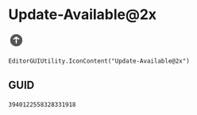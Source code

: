 # Update-Available@2x
![](/img/Update-Available@2x.png)

``` CSharp
EditorGUIUtility.IconContent("Update-Available@2x")
```
## GUID
```
3940122558328331918
```
